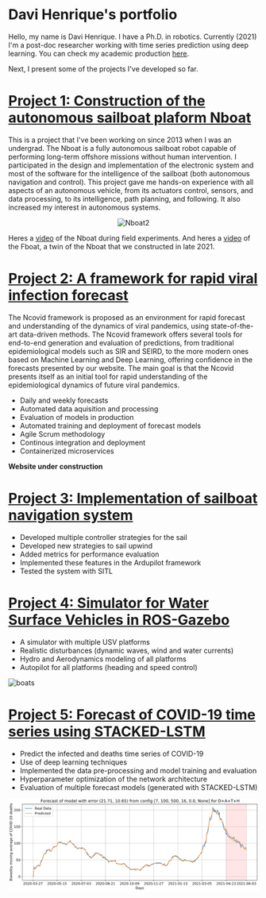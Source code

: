 # Davi Henrique's portfolio

Hello, my name is Davi Henrique. I have a Ph.D. in robotics. Currently (2021) I'm a post-doc researcher working with time series prediction using deep learning. You can check my academic production [here](https://scholar.google.com.br/citations?user=_vNl6lAAAAAJ&hl=en).

Next, I present some of the projects I've developed so far.


# [Project 1: Construction of the autonomous sailboat plaform Nboat](https://nboat-documentation.readthedocs.io/en/master/index.html)

This is a project that I've been working on since 2013 when I was an undergrad. The Nboat is a fully autonomous sailboat robot capable of performing long-term offshore missions without human intervention. I participated in the design and implementation of the electronic system and most of the software for the intelligence of the sailboat (both autonomous navigation and control). This project gave me hands-on experience with all aspects of an autonomous vehicle, from its actuators control, sensors, and data processing, to its intelligence, path planning, and following. It also increased my interest in autonomous systems.

<p align="center">
  <img src="https://nboat-documentation.readthedocs.io/en/nboat2/_images/nboat.png" width="400" alt="Nboat2"/>
</p>

Heres a [video](https://youtu.be/S_Lfw_ExR9Y) of the Nboat during field experiments. And heres a [video](https://youtu.be/S5Qi1rFyclI) of the Fboat, a twin of the Nboat that we constructed in late 2021.

# [Project 2: A framework for rapid viral infection forecast](http://ncovid.natalnet.br/)

The Ncovid framework is proposed as an environment for rapid forecast and understanding of the dynamics of viral pandemics, using state-of-the-art data-driven methods. The Ncovid framework offers several tools for end-to-end generation and evaluation of predictions, from traditional epidemiological models such as SIR and SEIRD, to the more modern ones based on Machine Learning and Deep Learning, offering confidence in the forecasts presented by our website. The main goal is that the Ncovid presents itself as an initial tool for rapid understanding of the epidemiological dynamics of future viral pandemics.

- Daily and weekly forecasts
- Automated data aquisition and processing
- Evaluation of models in production
- Automated training and deployment of forecast models
- Agile Scrum methodology
- Continous integration and deployment
- Containerized microservices

**Website under construction**

# [Project 3: Implementation of sailboat navigation system](https://github.com/Natalnet/ardupilot/tree/nboat_develop)

- Developed multiple controller strategies for the sail
- Developed new strategies to sail upwind
- Added metrics for performance evaluation
- Implemented these features in the Ardupilot framework
- Tested the system with SITL

# [Project 4: Simulator for Water Surface Vehicles in ROS-Gazebo](https://github.com/disaster-robotics-proalertas/usv_sim_lsa)

- A simulator with multiple USV platforms
- Realistic disturbances (dynamic waves, wind and water currents)
- Hydro and Aerodynamics modeling of all platforms
- Autopilot for all platforms (heading and speed control)

![boats](https://raw.githubusercontent.com/disaster-robotics-proalertas/usv_sim_lsa/master/images/barcos4.png)

# [Project 5: Forecast of COVID-19 time series using STACKED-LSTM](https://github.com/Natalnet/ncovid-air-paper)

- Predict the infected and deaths time series of COVID-19
- Use of deep learning techniques
- Implemented the data pre-processing and model training and evaluation
- Hyperparameter optimization of the network architecture
- Evaluation of multiple forecast models (generated with STACKED-LSTM)

![covid_forecast](https://github.com/Natalnet/ncovid-air-paper/blob/main/forecasted_curve.png?raw=true)
